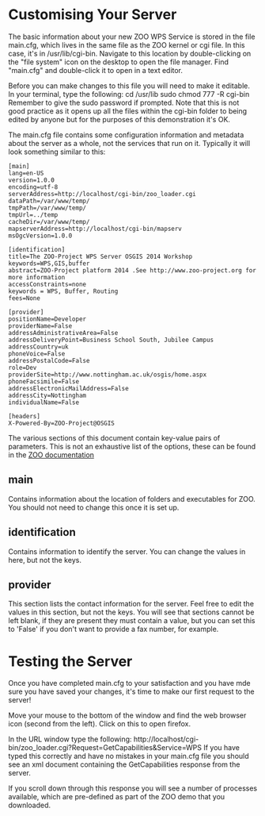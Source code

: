 # Customising Your Server

The basic information about your new ZOO WPS Service is stored in the file main.cfg, which lives in the same file as the ZOO kernel or cgi file. In this case, it's in /usr/lib/cgi-bin. Navigate to this location by double-clicking on the "file system" icon on the desktop to open the file manager. Find "main.cfg" and double-click it to open in a text editor.

Before you can make changes to this file you will need to make it editable. In your terminal, type the following:
    cd /usr/lib
    sudo chmod 777 -R cgi-bin
Remember to give the sudo password if prompted.
Note that this is not good practice as it opens up all the files within the cgi-bin folder to being edited by anyone but for the purposes of this demonstration it's OK.

The main.cfg file contains some configuration information and metadata about the server as a whole, not the services that run on it. Typically it will look something similar to this:

    [main]
    lang=en-US
    version=1.0.0
    encoding=utf-8
    serverAddress=http://localhost/cgi-bin/zoo_loader.cgi
    dataPath=/var/www/temp/
    tmpPath=/var/www/temp/
    tmpUrl=../temp
    cacheDir=/var/www/temp/
    mapserverAddress=http://localhost/cgi-bin/mapserv
    msOgcVersion=1.0.0

    [identification]
    title=The ZOO-Project WPS Server OSGIS 2014 Workshop
    keywords=WPS,GIS,buffer
    abstract=ZOO-Project platform 2014 .See http://www.zoo-project.org for more information
    accessConstraints=none
    keywords = WPS, Buffer, Routing
    fees=None

    [provider]
    positionName=Developer
    providerName=False
    addressAdministrativeArea=False
    addressDeliveryPoint=Business School South, Jubilee Campus
    addressCountry=uk
    phoneVoice=False
    addressPostalCode=False
    role=Dev
    providerSite=http://www.nottingham.ac.uk/osgis/home.aspx
    phoneFacsimile=False
    addressElectronicMailAddress=False
    addressCity=Nottingham
    individualName=False

    [headers]
    X-Powered-By=ZOO-Project@OSGIS

The various sections of this document contain key-value pairs of parameters. This is not an exhaustive list of the options, these can be found in the [ZOO documentation](http://www.zoo-project.org/docs/workshop/2013/using_zoo_from_osgeolivevm.html#testing-the-zoo-installation-with-getcapabilities)

## main

Contains information about the location of folders and executables for ZOO. You should not need to change this once it is set up.

## identification

Contains information to identify the server. You can change the values in here, but not the keys.

## provider

This section lists the contact information for the server. Feel free to edit the values in this section, but not the keys. You will see that sections cannot be left blank, if they are present they must contain a value, but you can set this to 'False' if you don't want to provide a fax number, for example.

# Testing the Server

Once you have completed main.cfg to your satisfaction and you have mde sure you have saved your changes, it's time to make our first request to the server!

Move your mouse to the bottom of the window and find the web browser icon (second from the left). Click on this to open firefox.

In the URL window type the following:
     http://localhost/cgi-bin/zoo_loader.cgi?Request=GetCapabilities&Service=WPS
If you have typed this correctly and have no mistakes in your main.cfg file you should see an xml document containing the GetCapabilities response from the server.

If you scroll down through this response you will see a number of processes available, which are pre-defined as part of the ZOO demo that you downloaded.